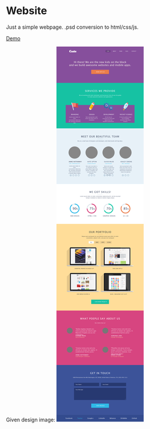 # Website

Just a simple webpage. .psd conversion to html/css/js. 

[Demo](https://raimedassimutis.github.io/Design-To-Webpage/)

Given design image:
![Design image](src/assets/images/design-img.png "Design")




